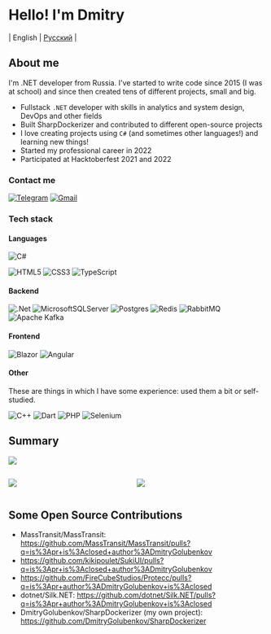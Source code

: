 # Hello! I'm Dmitry

| English | [Русский](https://github.com/DmitryGolubenkov/DmitryGolubenkov/blob/master/README.ru-RU.md) |

## About me

I'm .NET developer from Russia. I've started to write code since 2015 (I was at school) and since then created tens of different projects, small and big.

- Fullstack `.NET` developer with skills in analytics and system design, DevOps and other fields
- Built SharpDockerizer and contributed to different open-source projects
- I love creating projects using `C#` (and sometimes other languages!) and learning new things!
- Started my professional career in 2022
- Participated at Hacktoberfest 2021 and 2022

### Contact me

[![Telegram](https://img.shields.io/badge/Telegram-2CA5E0?style=for-the-badge&logo=telegram&logoColor=white)](https://t.me/alwics)
[![Gmail](https://img.shields.io/badge/Gmail-D14836?style=for-the-badge&logo=gmail&logoColor=white)](mailto:dmitry.golubenkov@gmail.com)

### Tech stack

#### Languages

![C#](https://img.shields.io/badge/c%23-%23239120.svg?style=for-the-badge&logo=csharp&logoColor=white)

![HTML5](https://img.shields.io/badge/html5-%23E34F26.svg?style=for-the-badge&logo=html5&logoColor=white)
![CSS3](https://img.shields.io/badge/css3-%231572B6.svg?style=for-the-badge&logo=css3&logoColor=white)
![TypeScript](https://img.shields.io/badge/typescript-%23007ACC.svg?style=for-the-badge&logo=typescript&logoColor=white)

#### Backend

![.Net](https://img.shields.io/badge/.NET-5C2D91?style=for-the-badge&logo=.net&logoColor=white)
![MicrosoftSQLServer](https://img.shields.io/badge/Microsoft%20SQL%20Server-CC2927?style=for-the-badge&logo=microsoft%20sql%20server&logoColor=white)
![Postgres](https://img.shields.io/badge/postgres-%23316192.svg?style=for-the-badge&logo=postgresql&logoColor=white)
![Redis](https://img.shields.io/badge/redis-%23DD0031.svg?style=for-the-badge&logo=redis&logoColor=white)
![RabbitMQ](https://img.shields.io/badge/Rabbitmq-FF6600?style=for-the-badge&logo=rabbitmq&logoColor=white)
![Apache Kafka](https://img.shields.io/badge/Apache%20Kafka-000?style=for-the-badge&logo=apachekafka)

#### Frontend

![Blazor](https://img.shields.io/badge/blazor-%235C2D91.svg?style=for-the-badge&logo=blazor&logoColor=white)
![Angular](https://img.shields.io/badge/angular-%23E23237.svg?style=for-the-badge&logo=angularjs&logoColor=white)

#### Other

These are things in which I have some experience: used them a bit or self-studied.

![C++](https://img.shields.io/badge/c++-%2300599C.svg?style=for-the-badge&logo=c%2B%2B&logoColor=white)
![Dart](https://img.shields.io/badge/dart-%230175C2.svg?style=for-the-badge&logo=dart&logoColor=white)
![PHP](https://img.shields.io/badge/php-%23777BB4.svg?style=for-the-badge&logo=php&logoColor=white)
![Selenium](https://img.shields.io/badge/-selenium-%43B02A?style=for-the-badge&logo=selenium&logoColor=white)



## Summary

![](http://github-profile-summary-cards.vercel.app/api/cards/profile-details?username=DmitryGolubenkov&theme=github_dark)



<div style="display: flex; flex-direction: row">
<div style="width:50%">

![](http://github-profile-summary-cards.vercel.app/api/cards/repos-per-language?username=DmitryGolubenkov&theme=github_dark)

</div>
<div style="width:50%;  display: flex;">

![](http://github-profile-summary-cards.vercel.app/api/cards/stats?username=DmitryGolubenkov&theme=github_dark)

</div>
</div>

## Some Open Source Contributions

- MassTransit/MassTransit: https://github.com/MassTransit/MassTransit/pulls?q=is%3Apr+is%3Aclosed+author%3ADmitryGolubenkov
- https://github.com/kikipoulet/SukiUI/pulls?q=is%3Apr+is%3Aclosed+author%3ADmitryGolubenkov
- https://github.com/FireCubeStudios/Protecc/pulls?q=is%3Apr+author%3ADmitryGolubenkov+is%3Aclosed
- dotnet/Silk.NET: https://github.com/dotnet/Silk.NET/pulls?q=is%3Apr+author%3ADmitryGolubenkov+is%3Aclosed
- DmitryGolubenkov/SharpDockerizer (my own project): https://github.com/DmitryGolubenkov/SharpDockerizer

